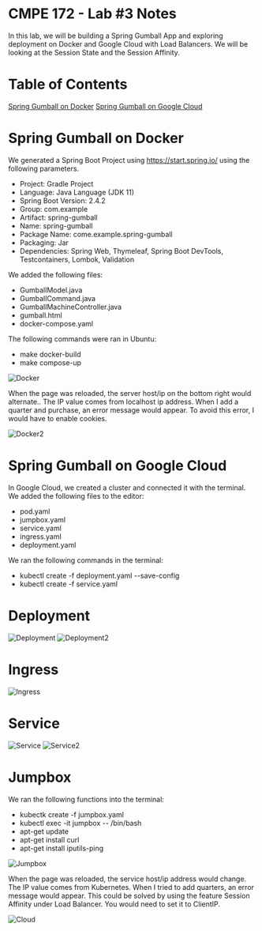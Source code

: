 # CMPE 172 - Lab #3 Notes
In this lab, we will be building a Spring Gumball App and exploring deployment on Docker and Google Cloud with Load Balancers. We will be looking at the Session State and the Session Affinity. 

# Table of Contents
[Spring Gumball on Docker](#spring-gumball-on-docker)
[Spring Gumball on Google Cloud](#spring-gumball-on-google-cloud)

# Spring Gumball on Docker
We generated a Spring Boot Project using https://start.spring.io/ using the following parameters.
* Project: Gradle Project
* Language: Java Language (JDK 11)
* Spring Boot Version: 2.4.2
* Group: com.example
* Artifact: spring-gumball
* Name: spring-gumball
* Package Name: come.example.spring-gumball
* Packaging: Jar
* Dependencies: Spring Web, Thymeleaf, Spring Boot DevTools, Testcontainers, Lombok, Validation

We added the following files:
* GumballModel.java
* GumballCommand.java
* GumballMachineController.java
* gumball.html
* docker-compose.yaml

The following commands were ran in Ubuntu:
* make docker-build
* make compose-up

![Docker](172.3.docker.png)

When the page was reloaded, the server host/ip on the bottom right would alternate.. The IP value comes from localhost ip address. When I add a quarter and purchase, an error message would appear. To avoid this error, I would have to enable cookies. 

![Docker2](172.3.1.png)

# Spring Gumball on Google Cloud

In Google Cloud, we created a cluster and connected it with the terminal. We added the following files to the editor:
* pod.yaml
* jumpbox.yaml
* service.yaml
* ingress.yaml
* deployment.yaml

We ran the following commands in the terminal:
* kubectl create -f deployment.yaml --save-config
* kubectl create -f service.yaml

# Deployment
![Deployment](172.3.d1.png)
![Deployment2](172.3.d2.png)

# Ingress
![Ingress](172.3.i1.png)

# Service
![Service](172.3.s1.png)
![Service2](172.3.s2.png)

# Jumpbox
We ran the following functions into the terminal:
* kubectk create -f jumpbox.yaml
* kubectl exec -it jumpbox -- /bin/bash
* apt-get update
* apt-get install curl
* apt-get install iputils-ping

![Jumpbox](172.3.j.png)

When the page was reloaded, the service host/ip address would change. The IP value comes from Kubernetes. When I tried to add quarters, an error message would appear. This could be solved by using the feature Session Affinity under Load Balancer. You would need to set it to ClientIP. 

![Cloud](172.3.cloud.png)
